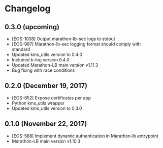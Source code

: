 # Changelog

## 0.3.0 (upcoming)

* [EOS-1038] Output marathon-lb-sec logs to stdout
* [EOS-987] Marathon-lb-sec logging format should comply with standard
* Updated kms_utils version to 0.4.0
* Included b-log version 0.4.0
* Updated Marathon-LB main version v1.11.3
* Bug fixing with race conditions

## 0.2.0 (December 19, 2017)

* [EOS-852] Expose certificates per app
* Python kms_utils wrapper
* Updated kms_utils version to 0.3.0

## 0.1.0 (November 22, 2017)

* [EOS-568] Implement dynamic authentication in Marathon-lb entrypoint
* Marathon-LB main version v1.10.3
